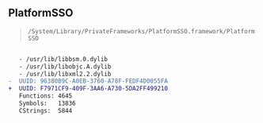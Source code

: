## PlatformSSO

> `/System/Library/PrivateFrameworks/PlatformSSO.framework/PlatformSSO`

```diff

   - /usr/lib/libbsm.0.dylib
   - /usr/lib/libobjc.A.dylib
   - /usr/lib/libxml2.2.dylib
-  UUID: 96380B9C-A0EB-3760-A78F-FEDF4D0055FA
+  UUID: F7971CF9-409F-3AA6-A730-5DA2FF499210
   Functions: 4645
   Symbols:   13836
   CStrings:  5844

```
